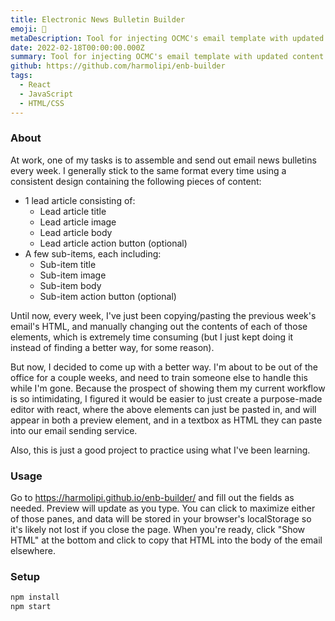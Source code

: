 ```yaml
---
title: Electronic News Bulletin Builder
emoji: 📧
metaDescription: Tool for injecting OCMC's email template with updated content for weekly email news bulletins.
date: 2022-02-18T00:00:00.000Z
summary: Tool for injecting OCMC's email template with updated content for weekly email news bulletins.
github: https://github.com/harmolipi/enb-builder
tags:
  - React
  - JavaScript
  - HTML/CSS
---
```


### About

At work, one of my tasks is to assemble and send out email news bulletins every week. I generally stick to the same format every time using a consistent design containing the following pieces of content:

- 1 lead article consisting of:
  - Lead article title
  - Lead article image
  - Lead article body
  - Lead article action button (optional)
- A few sub-items, each including:
  - Sub-item title
  - Sub-item image
  - Sub-item body
  - Sub-item action button (optional)

Until now, every week, I've just been copying/pasting the previous week's email's HTML, and manually changing out the contents of each of those elements, which is extremely time consuming (but I just kept doing it instead of finding a better way, for some reason).

But now, I decided to come up with a better way. I'm about to be out of the office for a couple weeks, and need to train someone else to handle this while I'm gone. Because the prospect of showing them my current workflow is so intimidating, I figured it would be easier to just create a purpose-made editor with react, where the above elements can just be pasted in, and will appear in both a preview element, and in a textbox as HTML they can paste into our email sending service.

Also, this is just a good project to practice using what I've been learning.

### Usage

Go to https://harmolipi.github.io/enb-builder/ and fill out the fields as needed. Preview will update as you type. You can click to maximize either of those panes, and data will be stored in your browser's localStorage so it's likely not lost if you close the page. When you're ready, click "Show HTML" at the bottom and click to copy that HTML into the body of the email elsewhere.

### Setup

```bash
npm install
npm start
```
